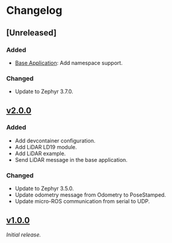 # Changelog

## [Unreleased]

### Added

- [Base Application](app/base_application): Add namespace support.

### Changed

- Update to Zephyr 3.7.0.

## [v2.0.0]

### Added

- Add devcontainer configuration.
- Add LiDAR LD19 module.
- Add LiDAR example.
- Send LiDAR message in the base application.

### Changed

- Update to Zephyr 3.5.0.
- Update odometry message from Odometry to PoseStamped.
- Update micro-ROS communication from serial to UDP.

## [v1.0.0]

_Initial release._

[v1.0.0]: https://github.com/catie-aq/minipock_zephyr-demo/releases/tag/v1.0.0
[v2.0.0]: https://github.com/catie-aq/minipock_zephyr-demo/releases/tag/v2.0.0
